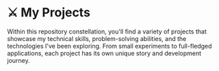 # ⚔ My Projects
<!DOCTYPE html>
<html>
  <head>
    <link rel="stylesheet" type="text/css" href="styles.css">
  </head>
  <body>
    <div class="justified-text">
      <p>Within this repository constellation, you'll find a variety of projects that showcase my technical skills, problem-solving abilities, and the technologies I've been exploring. From small experiments to full-fledged applications, each project has its own unique story and development journey.</p>
    </div>
  </body> 
</html>
